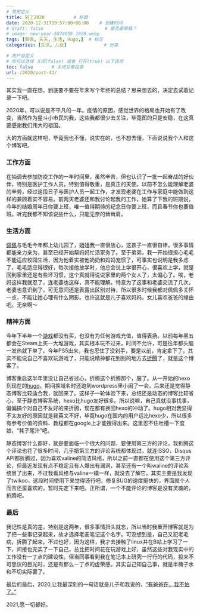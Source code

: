 ```yaml
---
# 常用定义
title: 别了2020           # 标题
date: 2020-12-31T19:57:00+08:00    # 创建时间
# draft: false                       # 是否是草稿？
# image: new-year-5874659_1920.webp
tags: [佩佩, 天天, 生活, Hugo,]  # 标签
categories: [生活, 儿女]              # 分类

# 用户自定义
# 你可以选择 关闭(false) 或者 打开(true) 以下选项
toc: false       # 关闭文章目录
url: /2020/post-43/
---
```


其实我一直在想，到底要不要在年末写个年终的总结？思来想去的，决定去试着记录一下吧。

2020年，可以说是不平凡的一年。疫情的原因，感觉世界的格局也开始有了改变，当然作为星斗小市民的我，这些我都很少去关注，毕竟图的只是安稳，在这真要感谢我们伟大的祖国。

大的方面就这样吧，毕竟我也不懂，说实在的，也不想去懂，下面说说我个人和这个博客吧。

### 工作方面

在抽调去参加防疫工作的一年时间里，虽然辛苦，但也认识了一批一起奋战的好伙伴，特别是医护工作人员，特别值得敬重，是真正的天使。以前不怎么能理解老婆的辛劳，经过这段日子与医护人员一起工作，才发现老婆在工作与家庭中能做到这样的兼顾着实不容易。前两天老婆还和我讨论起我的工作，她算了下我的班期说，今年的结婚周年日你要上班，唯一值得期待的纪念日你要上班，而且春节你也要值班。听完我都不知该说些什么，只能无奈的耸耸肩。

### 生活方面

[佩佩](佩佩.md)与毛毛今年都上幼儿园了，姐姐我一直很放心，这孩子一直很自律，很多事情都能亲力亲为，甚至已经开始帮妈妈忙活家务了。至于弟弟，我一开始很担心毛毛不能适应校园生活，因为他着实被他奶奶和妈妈宠惯了，可事实也说明是我多虑了，毛毛适应得很好，每次接他放学时，他总会说上学很开心，很喜欢上学，就是回到家里还是有些坏习惯，这个真就得说说家里的两个女人了，太偏心了。唉，老妈这样我就忍了，连老婆也这样，真不能理解。特意为了这事和老婆交流了几次，老婆也意识到了，可无意间还是表露出区别对待，所以很多时候我都对佩佩多关怀一点，不能让她心理有什么阴影。也许这就是儿子喜欢妈妈，女儿喜欢爸爸的缘由吧。无奈啊～

### 精神方面

今年下半年一个[游戏](游戏.md)都没有买，也没有为任何游戏充值，值得表扬。以前每年黑五都会在Steam上买一大堆游戏，其实根本玩不过来，时间不允许，可是往年都头脑一发热就下单了。今年PS5出来，我也忍住了没剁手，要是以前，肯定拿下了。其实不能说自己不喜欢玩游戏了，只能说精神都花到别的地方去[折腾](折腾.md)了，就是这个博客了。

博客重启这半年里没让自己省过心，折腾这个折腾那个，服了。从一开始的hexo到现在的[hugo](Hugo.md)，期间换域名时还跑到wordpress里小闹了一会，后来还是觉得静态博客比较适合我，就回来了。这样子一轮体验下来，总结还是动态的博客比较省心，至于静态博客系统，hexo比hugo友好很多。所以说嘛，自己真就没事找事，偏偏搞个对自己不友好的来折腾，现在都有换回hexo的冲动了。hugo相对我显得不太友好的原因就是我英文不好，毕竟hugo在国内的用户远比hexo少，所以很多有参考价值的资料、教程都在google上才能搜得出来。这里忍不住吐槽一下度娘，“耗子尾汁”吧。

静态博客什么都好，就是要面临一个很大的问题，要使用第三方的评论，我折腾这个评论也花了很多时间，几乎把第三方的评论系统都体现过，就连ISSO，Disqus API都折腾过，因为喜欢valine的简洁风格，所以之前一直都在使用这个第三方评论，但最近发现有点不稳定且有人爆出有漏洞，甚至还有一个叫waline的评论系统冒了出来，不过我看风格与valine一模一样，就没去了解它，其实主要是我发现了twikoo，这段时间使用下来觉得还行吧，修复BUG的速度挺快的，界面就个人而言还蛮喜欢的，暂时先定下来吧。正所谓，一个不能评论的博客是没有灵魂的，折腾吧。

### 最后

我记性是真的差，特别是这两年，很多事情扭头就忘，所以当时我重开博客就是为了把一些事记录起来，故才选择老麦笔记这个名字。可没想到是，自己又犯老毛病，折腾了起来。不过也好，因为这样，我才去接触了linux并在B站上学习了一下，间接也充实了一下自己，总比把时间花在玩游戏上好，虽然这些对我现实中的工作没有一丁点的建设性。但当同事看到我在笔记本上研究一行行的代码，投来不可思议的目光时，还是有那么一丁点的虚荣感。其实自己知自己事，就是半桶子水和不切实际罢了。

最后的最后，2020,让我最深刻的一句话就是儿子和我说的，[“有爸爸在，我不怕了。”](https://laomai.org/2020/post-29/)

2021,愿一切都好。

